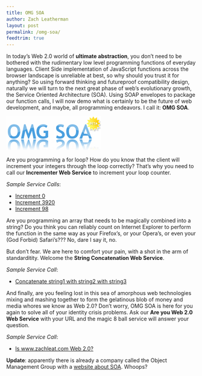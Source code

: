 ```yaml
---
title: OMG SOA
author: Zach Leatherman
layout: post
permalink: /omg-soa/
feedtrim: true
---
```


In today’s Web 2.0 world of **ultimate abstraction**, you don’t need to be bothered with the rudimentary low level programming functions of everyday languages. Client Side implementation of JavaScript functions across the browser landscape is unreliable at best, so why should you trust it for anything? So using forward thinking and futureproof compatibility design, naturally we will turn to the next great phase of web’s evolutionary growth, the Service Oriented Architecture (SOA). Using SOAP envelopes to package our function calls, I will now demo what is certainly to be the future of web development, and maybe, all programming endeavors. I call it: **OMG SOA**.

[![OMG SOA](/web/wp-content/uploads/2007/03/reflectomg-soabeta.png)][2]

Are you programming a for loop? How do you know that the client will increment your integers through the loop correctly? That’s why you need to call our **Incrementer Web Service** to increment your loop counter.

 [2]: http://h-master.net/web2.0/index.php "OMG SOA"

*Sample Service Calls*:

 * [Increment 0](http://www.zachleat.com/Projects/SOA/index.php/incrementer/0)
 * [Increment 3920](http://www.zachleat.com/Projects/SOA/index.php/incrementer/3920)
 * [Increment 98](http://www.zachleat.com/Projects/SOA/index.php/incrementer/98)

Are you programming an array that needs to be magically combined into a string? Do you think you can reliably count on Internet Explorer to perform the function in the same way as your Firefox’s, or your Opera’s, or even your (God Forbid) Safari’s??? No, dare I say it, no.

But don’t fear. We are here to comfort your pain, with a shot in the arm of standarditity. Welcome the **String Concatenation Web Service**.

*Sample Service Call*:

 * [Concatenate string1 with string2 with string3](http://www.zachleat.com/Projects/SOA/index.php/concat/string1/string2/string3/)

And finally, are you feeling lost in this sea of amorphous web technologies mixing and mashing together to form the gelatinous blob of money and media whores we know as Web 2.0? Don’t worry, OMG SOA is here for you again to solve all of your identity crisis problems. Ask our **Are you Web 2.0 Web Service** with your URL and the magic 8 ball service will answer your question.

*Sample Service Call*:  

 * [Is www.zachleat.com Web 2.0?](http://www.zachleat.com/Projects/SOA/index.php/am-i-web-2.0/www.zachleat.com/)

**Update**: apparently there is already a company called the Object Management Group with a [website about SOA][2]. Whoops?

 [2]: http://soa.omg.org/
